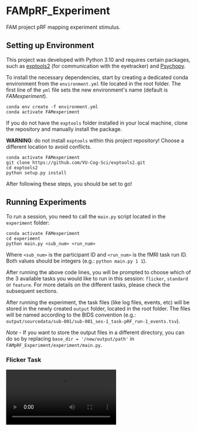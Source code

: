 # FAMpRF_Experiment

FAM project pRF mapping experiment stimulus.

## Setting up Environment

This project was developed with Python 3.10 and requires certain packages, such as [exptools2](https://github.com/VU-Cog-Sci/exptools2) (for communication with the eyetracker) and [Psychopy](https://www.psychopy.org/download.html).

To install the necessary dependencies, start by creating a dedicated conda environment from the `environment.yml` file located in the root folder. The first line of the `yml` file sets the new environment's name (default is *FAMexperiment*). 

```
conda env create -f environment.yml
conda activate FAMexperiment
```

If you do not have the `exptools` folder installed in your local machine, clone the repository and manually install the package. 

**WARNING**: do not install `exptools` within this project repository! Choose a different location to avoid conflicts.


```
conda activate FAMexperiment
git clone https://github.com/VU-Cog-Sci/exptools2.git
cd exptools2
python setup.py install
```

After following these steps, you should be set to go!

## Running Experiments

To run a session, you need to call the `main.py` script located in the `experiment` folder:

```
conda activate FAMexperiment
cd experiment
python main.py <sub_num> <run_num>
```

Where `<sub_num>` is the participant ID and `<run_num>` is the fMRI task run ID. Both values should be integers (e.g.: `python main.py 1 1`).

After running the above code lines, you will be prompted to choose which of the 3 available tasks you would like to run in this session: `flicker`, `standard` or `feature`. For more details on the different tasks, please check the subsequent sections.

After running the experiment, the task files (like log files, events, etc) will be stored in the newly created `output` folder, located in the root folder. The files will be named according to the BIDS convention (e.g.: `output/sourcedata/sub-001/sub-001_ses-1_task-pRF_run-1_events.tsv`).

*Note* - If you want to store the output files in a different directory, you can do so by replacing `base_dir = '/new/output/path'` in `FAMpRF_Experiment/experiment/main.py`.


### Flicker Task


<video src="https://github.com/iverissimo/FAMpRF_Experiment/blob/main/example_stimulus/flicker_task.mov" width="300" />


### pRF Mapping Task

### Feature Attention Task


